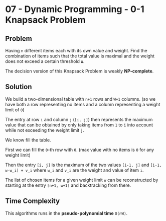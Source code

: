 # 07 - Dynamic Programming - 0-1 Knapsack Problem

## Problem
Having `n` different items each with its own value and weight. 
Find the combination of items such that the total value is maximal and the weight does not exceed a certain threshold `W`. 

The decision version of this Knapsack Problem is weakly **NP-complete**.

## Solution
We build a two-dimensional table with `n+1` rows and `W+1` columns. (so we have both a row representing no items and a column representing a weight limit of `0`)

The entry at row `i` and column `j` (`[i, j]`) then represents the maximum value that can be obtained by only taking items 
from `1` to `i` into account while not exceeding the weight limit `j`.

We know fill the table.

First we can fill the `0`-th row with `0`. (max value with no items is `0` for any weight limit)

Then the entry `[i, j]` is the maximum of the two values `[i-1, j]` and `[i-1, w-w_i] + v_i` where `w_i` and `v_i` are the
weight and value of item `i`.

The list of chosen items for a given weight limit `w` can be reconstructed by starting at the entry `[n+1, w+1]` and backtracking from there.

## Time Complexity
This algorithms runs in the **pseudo-polynomial time** `O(nW)`.